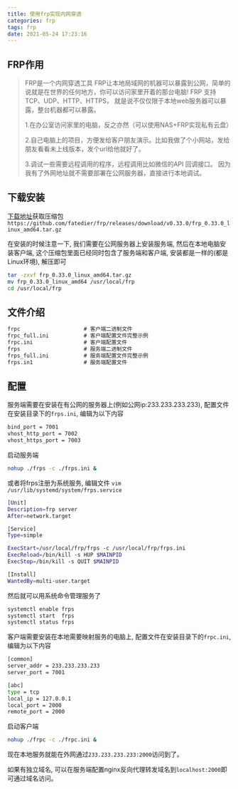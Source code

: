 ```yaml
---
title: 使用frp实现内网穿透
categories: frp
tags: frp
date: 2021-05-24 17:23:16
---
```


FRP作用
------

> FRP是一个内网穿透工具
FRP让本地局域网的机器可以暴露到公网，简单的说就是在世界的任何地方，你可以访问家里开着的那台电脑!
FRP 支持 TCP、UDP、HTTP、HTTPS， 就是说不仅仅限于本地web服务器可以暴露，整台机器都可以暴露。
> 
> 1.在办公室访问家里的电脑，反之亦然（可以使用NAS+FRP实现私有云盘）
> 
> 2.自己电脑上的项目，方便发给客户朋友演示。比如我做了个小网站，发给朋友看看未上线版本，发个url给他就好了。
> 
> 3.调试一些需要远程调用的程序，远程调用比如微信的API 回调接口。 因为我有了外网地址就不需要部署在公网服务器，直接进行本地调试。

下载安装
-------

[下载地址](https://github.com/fatedier/frp/releases)获取压缩包 `https://github.com/fatedier/frp/releases/download/v0.33.0/frp_0.33.0_linux_amd64.tar.gz`

在安装的时候注意一下, 我们需要在公网服务器上安装服务端, 然后在本地电脑安装客户端, 这个压缩包里面已经同时包含了服务端和客户端, 安装都是一样的(都是Linux环境), 解压即可

```bash
tar -zxvf frp_0.33.0_linux_amd64.tar.gz
mv frp_0.33.0_linux_amd64 /usr/local/frp
cd /usr/local/frp
```

文件介绍
-------

```txt
frpc                    # 客户端二进制文件
frpc_full.ini           # 客户端配置文件完整示例
frpc.ini                # 客户端配置文件
frps                    # 服务端二进制文件
frps_full.ini           # 服务端配置文件完整示例
frps.in1                # 服务端配置文件
```

配置
----

服务端需要在安装在有公网的服务器上(例如公网ip:233.233.233.233), 配置文件在安装目录下的`frps.ini`, 编辑为以下内容

```bash
bind_port = 7001
vhost_http_port = 7002
vhost_https_port = 7003
```

启动服务端

```bash
nohup ./frps -c ./frps.ini &
```

或者将frps注册为系统服务, 编辑文件 `vim /usr/lib/systemd/system/frps.service`

```bash
[Unit]
Description=frp server
After=network.target

[Service]
Type=simple

ExecStart=/usr/local/frp/frps -c /usr/local/frp/frps.ini
ExecReload=/bin/kill -s HUP $MAINPID
ExecStop=/bin/kill -s QUIT $MAINPID

[Install]
WantedBy=multi-user.target
```

然后就可以用系统命令管理服务了

```bash
systemctl enable frps
systemctl start  frps
systemctl status frps
```


客户端需要安装在本地需要映射服务的电脑上, 配置文件在安装目录下的`frpc.ini`, 编辑为以下内容

```bash
[common]
server_addr = 233.233.233.233
server_port = 7001

[abc]
type = tcp
local_ip = 127.0.0.1
local_port = 2000
remote_port = 2000
```

启动客户端

```bash
nohup ./frpc -c ./frpc.ini &
```

现在本地服务就能在外网通过`233.233.233.233:2000`访问到了。

如果有独立域名, 可以在服务端配置nginx反向代理转发域名到`localhost:2000`即可通过域名访问。
